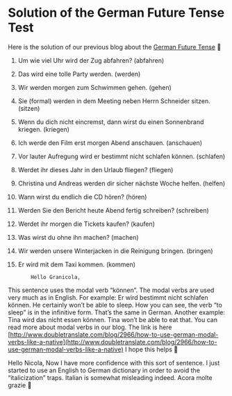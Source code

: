 # Solution of the German Future Tense Test

[](http://www.jabbalab.com/blog/wp-content/uploads/2012/02/German-Future-Tense.jpg)

Here is the solution of our previous blog about the [German Future Tense](../6114/future-tense-with-example-sentences-and-test.html) 🙂

1. Um wie viel Uhr wird der Zug abfahren? (abfahren)
2. Das wird eine tolle Party werden. (werden)
3. Wir werden morgen zum Schwimmen gehen. (gehen)
4. Sie (formal) werden in dem Meeting neben Herrn Schneider sitzen. (sitzen)
5. Wenn du dich nicht eincremst, dann wirst du einen Sonnenbrand kriegen. (kriegen)
6. Ich werde den Film erst morgen Abend anschauen. (anschauen)
7. Vor lauter Aufregung wird er bestimmt nicht schlafen können. (schlafen)
8. Werdet ihr dieses Jahr in den Urlaub fliegen? (fliegen)
9. Christina und Andreas werden dir sicher nächste Woche helfen. (helfen)
10. Wann wirst du endlich die CD hören? (hören)
11. Werden Sie den Bericht heute Abend fertig schreiben? (schreiben)
12. Werdet ihr morgen die Tickets kaufen? (kaufen)
13. Was wirst du ohne ihn machen? (machen)
14. Wir werden unsere Winterjacken in die Reinigung bringen. (bringen)
15. Er wird mit dem Taxi kommen. (kommen)

                    


        
        
            Hello Granicola,
This sentence uses the modal verb “können”. The modal verbs are used very much as in English.
For example:
Er wird bestimmt nicht schlafen können.
He certainly won’t be able to sleep. 
How you can see, the verb “to sleep” is in the infinitive form. That’s the same in German. 
Another example:
Tina wird das nicht essen können.
Tina won’t be able to eat that.
You can read more about modal verbs in our blog. The link is here [http://www.doubletranslate.com/blog/2966/how-to-use-german-modal-verbs-like-a-native](http://www.doubletranslate.com/blog/2966/how-to-use-german-modal-verbs-like-a-native)
I hope this helps 🙂

        

    


Hello Nicola,
Now I have more confidence with this sort of sentence.
I just started to use an English to German dictionary in order to avoid the “italicization” traps. Italian is somewhat misleading indeed.
Acora molte grazie 🙂

